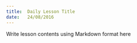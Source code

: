 ```yaml
---
title:  Daily Lesson Title
date:   24/08/2016
---
```


Write lesson contents using Markdown format here